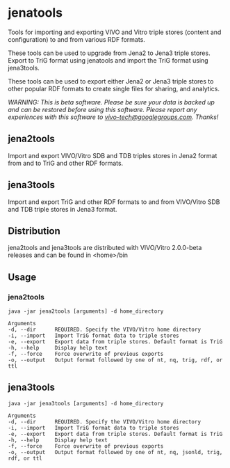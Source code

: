 # jenatools
Tools for importing and exporting VIVO and Vitro triple stores (content and configuration) to and from various RDF formats.

These tools can be used to upgrade from Jena2 to Jena3 triple stores.  Export to TriG format using
jenatools and import the TriG format using jena3tools.

These tools can be used to export either Jena2 or Jena3 triple stores to other popular RDF formats
to create single files for sharing, and analytics.

*WARNING: This is beta software.  Please be sure your data is backed up and can be restored before using this software.
Please report any experiences with this software
to [vivo-tech@googlegroups.com](mailto:vivo-tech@googlegroups.com).  Thanks!*

## jena2tools

Import and export VIVO/Vitro SDB and TDB triples stores in Jena2 format from and to TriG and 
other RDF formats.

## jena3tools

Import and export TriG and other RDF formats to and from VIVO/Vitro SDB and TDB triple stores in 
Jena3 format.

## Distribution

jena2tools and jena3tools are distributed with VIVO/Vitro 2.0.0-beta releases and can be 
found in \<home\>/bin

## Usage

### jena2tools

    java -jar jena2tools [arguments] -d home_directory
    
    Arguments
    -d, --dir      REQUIRED. Specify the VIVO/Vitro home directory
    -i, --import   Import TriG format data to triple stores
    -e, --export   Export data from triple stores. Default format is TriG
    -h, --help     Display help text
    -f, --force    Force overwrite of previous exports
    -o, --output   Output format followed by one of nt, nq, trig, rdf, or ttl
    
## jena3tools

    java -jar jena3tools [arguments] -d home_directory
        
    Arguments
    -d, --dir      REQUIRED. Specify the VIVO/Vitro home directory
    -i, --import   Import TriG format data to triple stores
    -e, --export   Export data from triple stores. Default format is TriG
    -h, --help     Display help text
    -f, --force    Force overwrite of previous exports
    -o, --output   Output format followed by one of nt, nq, jsonld, trig, rdf, or ttl


